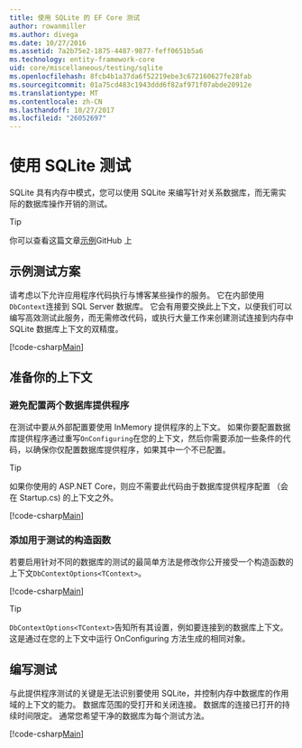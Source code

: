 ```yaml
---
title: 使用 SQLite 的 EF Core 测试
author: rowanmiller
ms.author: divega
ms.date: 10/27/2016
ms.assetid: 7a2b75e2-1875-4487-9877-feff0651b5a6
ms.technology: entity-framework-core
uid: core/miscellaneous/testing/sqlite
ms.openlocfilehash: 8fcb4b1a37da6f52219ebe3c672160627fe28fab
ms.sourcegitcommit: 01a75cd483c1943ddd6f82af971f07abde20912e
ms.translationtype: MT
ms.contentlocale: zh-CN
ms.lasthandoff: 10/27/2017
ms.locfileid: "26052697"
---
```

# <a name="testing-with-sqlite"></a>使用 SQLite 测试

SQLite 具有内存中模式，您可以使用 SQLite 来编写针对关系数据库，而无需实际的数据库操作开销的测试。

> [!TIP]  
> 你可以查看这篇文章[示例](https://github.com/aspnet/EntityFramework.Docs/tree/master/samples/core/Miscellaneous/Testing)GitHub 上

## <a name="example-testing-scenario"></a>示例测试方案

请考虑以下允许应用程序代码执行与博客某些操作的服务。 它在内部使用`DbContext`连接到 SQL Server 数据库。 它会有用要交换此上下文，以便我们可以编写高效测试此服务，而无需修改代码，或执行大量工作来创建测试连接到内存中 SQLite 数据库上下文的双精度。

[!code-csharp[Main](../../../../samples/core/Miscellaneous/Testing/BusinessLogic/BlogService.cs)]

## <a name="get-your-context-ready"></a>准备你的上下文

### <a name="avoid-configuring-two-database-providers"></a>避免配置两个数据库提供程序

在测试中要从外部配置要使用 InMemory 提供程序的上下文。 如果你要配置数据库提供程序通过重写`OnConfiguring`在您的上下文，然后你需要添加一些条件的代码，以确保你仅配置数据库提供程序，如果其中一个不已配置。

> [!TIP]  
> 如果你使用的 ASP.NET Core，则应不需要此代码由于数据库提供程序配置 （会在 Startup.cs) 的上下文之外。

[!code-csharp[Main](../../../../samples/core/Miscellaneous/Testing/BusinessLogic/BloggingContext.cs#OnConfiguring)]

### <a name="add-a-constructor-for-testing"></a>添加用于测试的构造函数

若要启用针对不同的数据库的测试的最简单方法是修改你公开接受一个构造函数的上下文`DbContextOptions<TContext>`。

[!code-csharp[Main](../../../../samples/core/Miscellaneous/Testing/BusinessLogic/BloggingContext.cs#Constructors)]

> [!TIP]  
> `DbContextOptions<TContext>`告知所有其设置，例如要连接到的数据库上下文。 这是通过在您的上下文中运行 OnConfiguring 方法生成的相同对象。

## <a name="writing-tests"></a>编写测试

与此提供程序测试的关键是无法识别要使用 SQLite，并控制内存中数据库的作用域的上下文的能力。 数据库范围的受打开和关闭连接。 数据库的连接已打开的持续时间限定。 通常您希望干净的数据库为每个测试方法。

[!code-csharp[Main](../../../../samples/core/Miscellaneous/Testing/TestProject/SQLite/BlogServiceTests.cs)]
